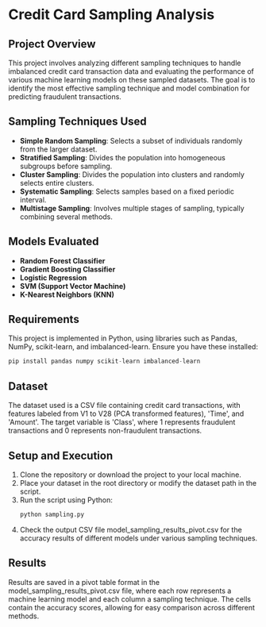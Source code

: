 # Credit Card Sampling Analysis

## Project Overview
This project involves analyzing different sampling techniques to handle imbalanced credit card transaction data and evaluating the performance of various machine learning models on these sampled datasets. The goal is to identify the most effective sampling technique and model combination for predicting fraudulent transactions.

## Sampling Techniques Used
- **Simple Random Sampling**: Selects a subset of individuals randomly from the larger dataset.
- **Stratified Sampling**: Divides the population into homogeneous subgroups before sampling.
- **Cluster Sampling**: Divides the population into clusters and randomly selects entire clusters.
- **Systematic Sampling**: Selects samples based on a fixed periodic interval.
- **Multistage Sampling**: Involves multiple stages of sampling, typically combining several methods.

## Models Evaluated
- **Random Forest Classifier**
- **Gradient Boosting Classifier**
- **Logistic Regression**
- **SVM (Support Vector Machine)**
- **K-Nearest Neighbors (KNN)**

## Requirements
This project is implemented in Python, using libraries such as Pandas, NumPy, scikit-learn, and imbalanced-learn. Ensure you have these installed:

```python
pip install pandas numpy scikit-learn imbalanced-learn
```


## Dataset
The dataset used is a CSV file containing credit card transactions, with features labeled from V1 to V28 (PCA transformed features), 'Time', and 'Amount'. The target variable is 'Class', where 1 represents fraudulent transactions and 0 represents non-fraudulent transactions.

## Setup and Execution
1. Clone the repository or download the project to your local machine.
2. Place your dataset in the root directory or modify the dataset path in the script.
3. Run the script using Python:
   ```bash
   python sampling.py
   ```
4. Check the output CSV file model_sampling_results_pivot.csv for the accuracy results of different models under various sampling techniques.

## Results
Results are saved in a pivot table format in the model_sampling_results_pivot.csv file, where each row represents a machine learning model and each column a sampling technique. The cells contain the accuracy scores, allowing for easy comparison across different methods.

